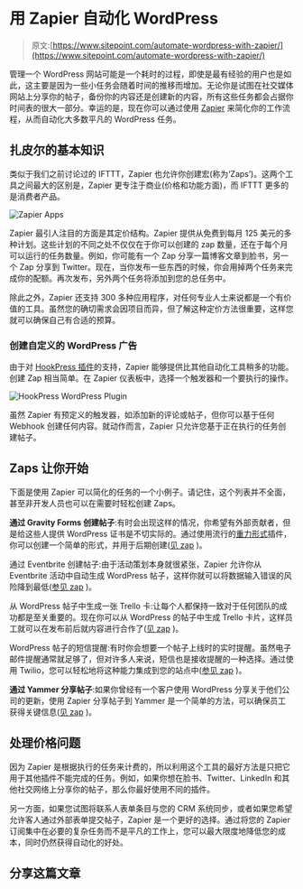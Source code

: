 # 用 Zapier 自动化 WordPress

> 原文:[https://www.sitepoint.com/automate-wordpress-with-zapier/](https://www.sitepoint.com/automate-wordpress-with-zapier/)

管理一个 WordPress 网站可能是一个耗时的过程，即使是最有经验的用户也是如此，这主要是因为一些小任务会随着时间的推移而增加。无论你是试图在社交媒体网站上分享你的帖子，备份你的内容还是创建新的内容，所有这些任务都会占据你时间表的很大一部分。幸运的是，现在你可以通过使用 [Zapier](https://zapier.com) 来简化你的工作流程，从而自动化大多数平凡的 WordPress 任务。

## 扎皮尔的基本知识

类似于我们之前讨论过的 IFTTT，Zapier 也允许你创建宏(称为‘Zaps’)。这两个工具之间最大的区别是，Zapier 更专注于商业(价格和功能方面)，而 IFTTT 更多的是消费者产品。

![Zapier Apps](../Images/e4ae8d62fbe1287b0a64902e6f4a4e2e.png)

Zapier 最引人注目的方面是其定价结构。Zapier 提供从免费到每月 125 美元的多种计划。这些计划的不同之处不仅仅在于你可以创建的 zap 数量，还在于每个月可以运行的任务数量。例如，你可能有一个 Zap 分享一篇博客文章到脸书，另一个 Zap 分享到 Twitter。现在，当你发布一些东西的时候，你会用掉两个任务来完成你的配额。再次发布，另外两个任务将添加到您的总任务中。

除此之外，Zapier 还支持 300 多种应用程序，对任何专业人士来说都是一个有价值的工具。虽然您的确切需求会因项目而异，但了解这种定价方法很重要，这样您就可以确保自己有合适的预算。

### 创建自定义的 WordPress 广告

由于对 [HookPress 插件](https://wordpress.org/plugins/hookpress/)的支持，Zapier 能够提供比其他自动化工具稍多的功能。创建 Zap 相当简单。在 Zapier 仪表板中，选择一个触发器和一个要执行的操作。

![HookPress WordPress Plugin](../Images/77b55a59fd0f165b0ca91bcb07ec7ea2.png)

虽然 Zapier 有预定义的触发器，如添加新的评论或帖子，但你可以基于任何 Webhook 创建任何内容。就动作而言，Zapier 只允许您基于正在执行的任务创建帖子。

## Zaps 让你开始

下面是使用 Zapier 可以简化的任务的一个小例子。请记住，这个列表并不全面，甚至非开发人员也可以在需要时轻松创建 Zaps。

**通过 Gravity Forms 创建帖子**:有时会出现这样的情况，你希望有外部贡献者，但是给这些人提供 WordPress 证书是不切实际的。通过使用流行的[重力形式](http://www.gravityforms.com/)插件，你可以创建一个简单的形式，并用于后期创建([见 zap](https://zapier.com/zapbook/gravity-forms/wordpress/20349/gravity-forms-new-form-submission-to-wordpress-create-post/) )。

通过 Eventbrite 创建帖子:由于活动策划本身就很紧张，Zapier 允许你从 Eventbrite 活动中自动生成 WordPress 帖子，这样你就可以将数据输入错误的风险降到最低([参见 zap](https://zapier.com/zapbook/eventbrite/wordpress/19652/eventbrite-new-event-to-wordpress-create-post/) )。

从 WordPress 帖子中生成一张 Trello 卡:让每个人都保持一致对于任何团队的成功都是至关重要的。现在你可以从 WordPress 的帖子中生成 Trello 卡片，这样员工就可以在发布前后就内容进行合作了([见 zap](https://zapier.com/zapbook/wordpress/trello/3234/create-trello-card-from-wordpress-post/) )。

WordPress 帖子的短信提醒:有时你会想要一个帖子上线时的实时提醒。虽然电子邮件提醒通常就足够了，但对许多人来说，短信也是接收提醒的一种选择。通过使用 Twilio，您可以轻松地将这种能力集成到您的站点中([参见 zap](https://zapier.com/zapbook/wordpress/twilio/3308/sms-for-wordpress-posts/) )。

**通过 Yammer 分享帖子**:如果你曾经有一个客户使用 WordPress 分享关于他们公司的更新，使用 Zapier 分享帖子到 Yammer 是一个简单的方法，可以确保员工获得关键信息([见 zap](https://zapier.com/zapbook/wordpress/yammer/859/post-new-wordpress-posts-yammer/) )。

## 处理价格问题

因为 Zapier 是根据执行的任务来计费的，所以利用这个工具的最好方法是只把它用于其他插件不能完成的任务。例如，如果你想在脸书、Twitter、LinkedIn 和其他社交网络上分享你的帖子，那么你最好使用不同的插件。

另一方面，如果您试图将联系人表单条目与您的 CRM 系统同步，或者如果您希望允许客人通过外部表单提交帖子，Zapier 是一个更好的选择。通过将您的 Zapier 订阅集中在必要的复杂任务而不是平凡的工作上，您可以最大限度地降低您的成本，同时仍然获得自动化的好处。

## 分享这篇文章
